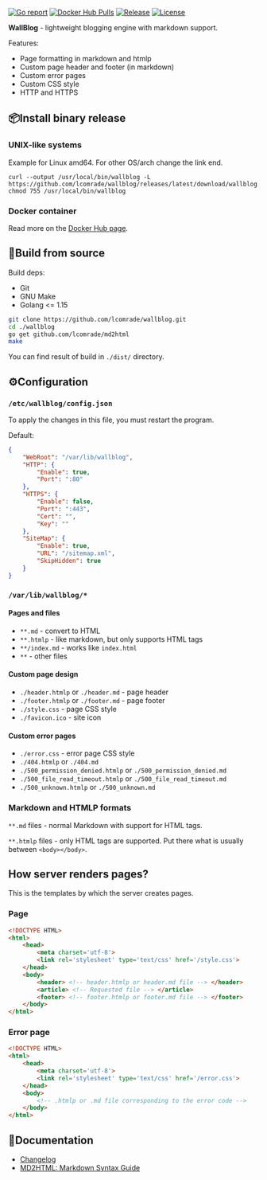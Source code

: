 [![Go report](https://goreportcard.com/badge/github.com/lcomrade/wallblog)](https://goreportcard.com/report/github.com/lcomrade/wallblog)
[![Docker Hub Pulls](https://img.shields.io/docker/pulls/lcomrade/wallblog)](https://hub.docker.com/r/lcomrade/wallblog)
[![Release](https://img.shields.io/github/v/release/lcomrade/wallblog)](https://github.com/lcomrade/wallblog/releases/latest)
[![License](https://img.shields.io/github/license/lcomrade/wallblog)](LICENSE)

**WallBlog** - lightweight blogging engine with markdown support.

Features:
- Page formatting in markdown and htmlp
- Custom page header and footer (in markdown)
- Custom error pages
- Custom CSS style
- HTTP and HTTPS


## 📦Install binary release
### UNIX-like systems
Example for Linux amd64.
For other OS/arch change the link end.
```
curl --output /usr/local/bin/wallblog -L https://github.com/lcomrade/wallblog/releases/latest/download/wallblog.linux.amd64
chmod 755 /usr/local/bin/wallblog
```

### Docker container
Read more on the [Docker Hub page](https://hub.docker.com/r/lcomrade/wallblog).



## 🔨Build from source
Build deps:
- Git
- GNU Make
- Golang <= 1.15

```bash
git clone https://github.com/lcomrade/wallblog.git
cd ./wallblog
go get github.com/lcomrade/md2html
make
```

You can find result of build in `./dist/` directory.



## ⚙️Configuration
### `/etc/wallblog/config.json`
To apply the changes in this file, you must restart the program.

Default:
```json
{
	"WebRoot": "/var/lib/wallblog",
	"HTTP": {
		"Enable": true,
		"Port": ":80"
	},
	"HTTPS": {
		"Enable": false,
		"Port": ":443",
		"Cert": "",
		"Key": ""
	},
	"SiteMap": {
		"Enable": true,
		"URL": "/sitemap.xml",
		"SkipHidden": true
	}
}
```

### `/var/lib/wallblog/*`
#### Pages and files
- `**.md` - convert to HTML
- `**.htmlp` - like markdown, but only supports HTML tags
- `**/index.md` - works like `index.html`
- `**` - other files

#### Custom page design
- `./header.htmlp` or `./header.md` - page header
- `./footer.htmlp` or `./footer.md` - page footer
- `./style.css` - page CSS style
- `./favicon.ico` - site icon

#### Custom error pages
- `./error.css` - error page CSS style
- `./404.htmlp` or `./404.md`
- `./500_permission_denied.htmlp` or `./500_permission_denied.md`
- `./500_file_read_timeout.htmlp` or `./500_file_read_timeout.md`
- `./500_unknown.htmlp` or `./500_unknown.md`


### Markdown and HTMLP formats
`**.md` files - normal Markdown with support for HTML tags.

`**.htmlp` files - only HTML tags are supported.
Put there what is usually between `<body></body>`.


## How server renders pages?
This is the templates by which the server creates pages.

### Page
```html
<!DOCTYPE HTML>
<html>
	<head>
		<meta charset='utf-8'>
		<link rel='stylesheet' type='text/css' href='/style.css'>
	</head>
	<body>
		<header> <!-- header.htmlp or header.md file --> </header>
		<article> <!-- Requested file --> </article>
		<footer> <!-- footer.htmlp or footer.md file --> </footer>
	</body>
</html>
```

### Error page
```html
<!DOCTYPE HTML>
<html>
	<head>
		<meta charset='utf-8'>
		<link rel='stylesheet' type='text/css' href='/error.css'>
	</head>
	<body>
		<!-- .htmlp or .md file corresponding to the error code -->
	</body>
</html>
```



## 📑Documentation
- [Changelog](CHANGELOG.md)
- [MD2HTML: Markdown Syntax Guide](https://github.com/lcomrade/md2html/blob/main/docs/syntax_guide.md)
